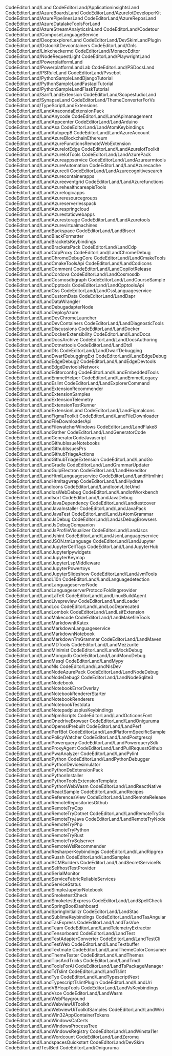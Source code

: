 CodeEditorLand/Land
CodeEditorLand/ApplicationinsightsLand
CodeEditorLand/AzureBoardsLand
CodeEditorLand/AzureIotDeveloperKit
CodeEditorLand/AzurePipelinesLand
CodeEditorLand/AzureReposLand
CodeEditorLand/AzureDatalakeToolsForLand
CodeEditorLand/AzureStreamAnalyticsInLand
CodeEditorLand/Codetour
CodeEditorLand/ComposeLanguageService
CodeEditorLand/DeoptexplorerLand
CodeEditorLand/DevSkimLandPlugin
CodeEditorLand/DstoolkitDevcontainers
CodeEditorLand/Gnls
CodeEditorLand/Linkcheckermd
CodeEditorLand/MonacoEditor
CodeEditorLand/NodeRequestLight
CodeEditorLand/PlaywrightLand
CodeEditorLand/PowerplatformLand
CodeEditorLand/PowerplatformLandLab
CodeEditorLand/PSDocsLand
CodeEditorLand/PSRuleLand
CodeEditorLand/Pvscbot
CodeEditorLand/PythonSampleLandDjangoTutorial
CodeEditorLand/PythonSampleLandFastapiTutorial
CodeEditorLand/PythonSampleLandFlaskTutorial
CodeEditorLand/SarifLandExtension
CodeEditorLand/ScopestudioLand
CodeEditorLand/SynapseLand
CodeEditorLand/ThemeConverterForVs
CodeEditorLand/TypeScriptLandExtensions
CodeEditorLand/LandAnacondaExtensionPack
CodeEditorLand/LandAnycode
CodeEditorLand/LandApimanagement
CodeEditorLand/LandAppcenter
CodeEditorLand/LandArduino
CodeEditorLand/LandAsa
CodeEditorLand/LandAtomKeybindings
CodeEditorLand/LandAutopep8
CodeEditorLand/LandAzureAccount
CodeEditorLand/LandAzureBlockchainEthereum
CodeEditorLand/LandAzureFunctionsRemoteWebExtension
CodeEditorLand/LandAzureIotEdge
CodeEditorLand/LandAzureIotToolkit
CodeEditorLand/LandAzureIotTools
CodeEditorLand/LandAzurePack
CodeEditorLand/LandAzureappservice
CodeEditorLand/LandAzurearmtools
CodeEditorLand/LandAzureAutomation
CodeEditorLand/LandAzurecache
CodeEditorLand/LandAzurecli
CodeEditorLand/LandAzurecognitivesearch
CodeEditorLand/LandAzurecontainerapps
CodeEditorLand/LandAzureeventgrid
CodeEditorLand/LandAzurefunctions
CodeEditorLand/LandAzurehealthcareapisTools
CodeEditorLand/LandAzurelogicapps
CodeEditorLand/LandAzureresourcegroups
CodeEditorLand/LandAzureserverlesspack
CodeEditorLand/LandAzurespringcloud
CodeEditorLand/LandAzurestaticwebapps
CodeEditorLand/LandAzurestorage
CodeEditorLand/LandAzuretools
CodeEditorLand/LandAzurevirtualmachines
CodeEditorLand/LandBackspace
CodeEditorLand/LandBisect
CodeEditorLand/LandBlackFormatter
CodeEditorLand/LandBracketsKeybindings
CodeEditorLand/LandBracketsPack
CodeEditorLand/LandCdp
CodeEditorLand/LandCdpProxy
CodeEditorLand/LandChromeDebug
CodeEditorLand/LandChromeDebugCore
CodeEditorLand/LandCmakeTools
CodeEditorLand/LandCmakeToolsApi
CodeEditorLand/LandCodicons
CodeEditorLand/LandComment
CodeEditorLand/LandCopilotRelease
CodeEditorLand/LandCordova
CodeEditorLand/LandCosmosdb
CodeEditorLand/LandCosmosdbgraph
CodeEditorLand/LandCourseSample
CodeEditorLand/LandCpptools
CodeEditorLand/LandCpptoolsApi
CodeEditorLand/LandCss
CodeEditorLand/LandCssLanguageservice
CodeEditorLand/LandCustomData
CodeEditorLand/LandDapr
CodeEditorLand/LandDataWrangler
CodeEditorLand/LandDebugadapterNode
CodeEditorLand/LandDeployAzure
CodeEditorLand/LandDevChromeLauncher
CodeEditorLand/LandDevContainers
CodeEditorLand/LandDiagnosticTools
CodeEditorLand/LandDiscussions
CodeEditorLand/LandDocker
CodeEditorLand/LandDockerExtensibility
CodeEditorLand/LandDocs
CodeEditorLand/LandDocsArchive
CodeEditorLand/LandDocsAuthoring
CodeEditorLand/LandDotnettools
CodeEditorLand/LandDtdl
CodeEditorLand/LandDts
CodeEditorLand/LandDwarfDebugging
CodeEditorLand/LandDwarfDebuggingExt
CodeEditorLand/LandEdgeDebug
CodeEditorLand/LandEdgeDebug2
CodeEditorLand/LandEdgeDevtools
CodeEditorLand/LandEdgeDevtoolsNetwork
CodeEditorLand/LandEditorconfig
CodeEditorLand/LandEmbeddedTools
CodeEditorLand/LandEmmetHelper
CodeEditorLand/LandEmmetLegacy
CodeEditorLand/LandEslint
CodeEditorLand/LandExplorerCommand
CodeEditorLand/LandExtensionRecommender
CodeEditorLand/LandExtensionSamples
CodeEditorLand/LandExtensionTelemetry
CodeEditorLand/LandExtensionTestRunner
CodeEditorLand/LandExtensionLand
CodeEditorLand/LandFigmaIcons
CodeEditorLand/LandFigmaToolkit
CodeEditorLand/LandFileDownloader
CodeEditorLand/LandFileDownloaderApi
CodeEditorLand/LandFilewatcherWindows
CodeEditorLand/LandFlake8
CodeEditorLand/LandGather
CodeEditorLand/LandGeneratorCode
CodeEditorLand/LandGeneratorCodeJavascript
CodeEditorLand/LandGithubIssueNotebooks
CodeEditorLand/LandGithubIssuesPrs
CodeEditorLand/LandGithubTriageActions
CodeEditorLand/LandGithubTriageExtension
CodeEditorLand/LandGo
CodeEditorLand/LandGradle
CodeEditorLand/LandGrammarUpdater
CodeEditorLand/LandGulpElectron
CodeEditorLand/LandHexeditor
CodeEditorLand/LandHtmlLanguageservice
CodeEditorLand/LandHtmlhint
CodeEditorLand/LandHtmltagwrap
CodeEditorLand/LandHydrate
CodeEditorLand/LandIcons
CodeEditorLand/LandIconvLiteUmd
CodeEditorLand/LandIosWebDebug
CodeEditorLand/LandIotWorkbench
CodeEditorLand/LandIsort
CodeEditorLand/LandJavaDebug
CodeEditorLand/LandJavaDependency
CodeEditorLand/Landtestcover
CodeEditorLand/LandJavaInstaller
CodeEditorLand/LandJavaPack
CodeEditorLand/LandJavaTest
CodeEditorLand/LandJsAtomGrammar
CodeEditorLand/LandJsDebug
CodeEditorLand/LandJsDebugBrowsers
CodeEditorLand/LandJsDebugCompanion
CodeEditorLand/LandJsProfileVisualizer
CodeEditorLand/LandJscs
CodeEditorLand/LandJshint
CodeEditorLand/LandJsonLanguageservice
CodeEditorLand/LandJSON.tmLanguage
CodeEditorLand/LandJupyter
CodeEditorLand/LandJupyterCellTags
CodeEditorLand/LandJupyterHub
CodeEditorLand/LandJupyterIpywidgets
CodeEditorLand/LandJupyterKeymap
CodeEditorLand/LandJupyterLspMiddleware
CodeEditorLand/LandJupyterPowertoys
CodeEditorLand/LandJupyterSlideshow
CodeEditorLand/LandJvmTools
CodeEditorLand/LandL10n
CodeEditorLand/LandLanguagedetection
CodeEditorLand/LandLanguageserverNode
CodeEditorLand/LandLanguageserverProtocolFoldingprovider
CodeEditorLand/LandLaTeX
CodeEditorLand/LandLinuxBuildAgent
CodeEditorLand/LandLivepreview
CodeEditorLand/LandLoader
CodeEditorLand/LandLoc
CodeEditorLand/LandLocDeprecated
CodeEditorLand/LandLombok
CodeEditorLand/LandLsifExtension
CodeEditorLand/LandMakecode
CodeEditorLand/LandMakefileTools
CodeEditorLand/LandMarkdownItKatex
CodeEditorLand/LandMarkdownLanguageservice
CodeEditorLand/LandMarkdownNotebook
CodeEditorLand/LandMarkdownTmGrammar
CodeEditorLand/LandMaven
CodeEditorLand/LandMDTools
CodeEditorLand/LandMezzurite
CodeEditorLand/LandMinimist
CodeEditorLand/LandMockDebug
CodeEditorLand/LandMongodb
CodeEditorLand/LandMonoDebug
CodeEditorLand/LandMssql
CodeEditorLand/LandMypy
CodeEditorLand/LandNls
CodeEditorLand/LandNlsDev
CodeEditorLand/LandNodeAzurePack
CodeEditorLand/LandNodeDebug
CodeEditorLand/LandNodeDebug2
CodeEditorLand/LandNodeSqlite3
CodeEditorLand/LandNodebook
CodeEditorLand/LandNotebookErrorOverlay
CodeEditorLand/LandNotebookRendererStarter
CodeEditorLand/LandNotebookRenderers
CodeEditorLand/LandNotebookTestdata
CodeEditorLand/LandNotepadplusplusKeybindings
CodeEditorLand/LandNpmScripts
CodeEditorLand/LandOcticonsFont
CodeEditorLand/LandOnedriveBrowser
CodeEditorLand/LandOniguruma
CodeEditorLand/LandOpensslPrebuilt
CodeEditorLand/LandPerf
CodeEditorLand/LandPerfBot
CodeEditorLand/LandPlatformSpecificSample
CodeEditorLand/LandPolicyWatcher
CodeEditorLand/LandPostgresql
CodeEditorLand/LandPowerquery
CodeEditorLand/LandPowerquerySdk
CodeEditorLand/LandProxyAgent
CodeEditorLand/LandPullRequestGithub
CodeEditorLand/LandPwaAnalyzer
CodeEditorLand/LandPylint
CodeEditorLand/LandPython
CodeEditorLand/LandPythonDebugger
CodeEditorLand/LandPythonDevicesimulator
CodeEditorLand/LandPythonDsExtensionPack
CodeEditorLand/LandPythonInstaller
CodeEditorLand/LandPythonToolsExtensionTemplate
CodeEditorLand/LandPythonWebWasm
CodeEditorLand/LandReactNative
CodeEditorLand/LandReactSample
CodeEditorLand/LandRecipes
CodeEditorLand/LandReferencesView
CodeEditorLand/LandRemoteRelease
CodeEditorLand/LandRemoteRepositoriesGithub
CodeEditorLand/LandRemoteTryCpp
CodeEditorLand/LandRemoteTryDotnet
CodeEditorLand/LandRemoteTryGo
CodeEditorLand/LandRemoteTryJava
CodeEditorLand/LandRemoteTryNode
CodeEditorLand/LandRemoteTryPhp
CodeEditorLand/LandRemoteTryPython
CodeEditorLand/LandRemoteTryRust
CodeEditorLand/LandRemoteTrySqlserver
CodeEditorLand/LandRemoteWslRecommender
CodeEditorLand/LandResharperKeybindings
CodeEditorLand/LandRipgrep
CodeEditorLand/LandRussh
CodeEditorLand/LandSamples
CodeEditorLand/LandSCMBuilders
CodeEditorLand/LandSecretServiceRs
CodeEditorLand/LandSelfhostTestProvider
CodeEditorLand/LandSerialMonitor
CodeEditorLand/LandServiceFabricReliableServices
CodeEditorLand/LandServiceStatus
CodeEditorLand/LandSimpleJupyterNotebook
CodeEditorLand/LandSmoketestCheck
CodeEditorLand/LandSmoketestExpress
CodeEditorLand/LandSpellCheck
CodeEditorLand/LandSpringBootDashboard
CodeEditorLand/LandSpringInitializr
CodeEditorLand/LandStac
CodeEditorLand/LandSublimeKeybindings
CodeEditorLand/LandTasAngular
CodeEditorLand/LandTasExpress
CodeEditorLand/LandTasVue
CodeEditorLand/LandTeam
CodeEditorLand/LandTelemetryExtractor
CodeEditorLand/LandTensorboard
CodeEditorLand/LandTest
CodeEditorLand/LandTestAdapterConverter
CodeEditorLand/LandTestCli
CodeEditorLand/LandTestWeb
CodeEditorLand/LandTextbuffer
CodeEditorLand/LandTextmate
CodeEditorLand/LandThemeColorConsumer
CodeEditorLand/LandThemeTester
CodeEditorLand/LandThemes
CodeEditorLand/LandTipsAndTricks
CodeEditorLand/LandTmdl
CodeEditorLand/LandToolsForAi
CodeEditorLand/LandTsPackageManager
CodeEditorLand/LandTsTslint
CodeEditorLand/LandTslint
CodeEditorLand/LandTye
CodeEditorLand/LandTypescriptNext
CodeEditorLand/LandTypescriptTslintPlugin
CodeEditorLand/LandUri
CodeEditorLand/LandV8HeapTools
CodeEditorLand/LandVsKeybindings
CodeEditorLand/LandVsce
CodeEditorLand/LandWasm
CodeEditorLand/LandWebPlayground
CodeEditorLand/LandWebviewUiToolkit
CodeEditorLand/LandWebviewUiToolkitSamples
CodeEditorLand/LandWiki
CodeEditorLand/LandWin32AppContainerTokens
CodeEditorLand/LandWindowsCaCerts
CodeEditorLand/LandWindowsProcessTree
CodeEditorLand/LandWindowsRegistry
CodeEditorLand/LandWinsta11er
CodeEditorLand/LandWordcount
CodeEditorLand/LandZeromq
CodeEditorLand/LandspacesQuickstart
CodeEditorLand/DevSkim
CodeEditorLand/TestBed
CodeEditorLand/Oniguruma
